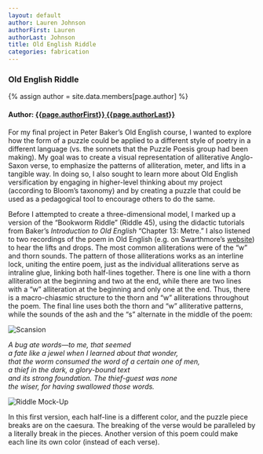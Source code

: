 ```yaml
---
layout: default
author: Lauren Johnson
authorFirst: Lauren
authorLast: Johnson
title: Old English Riddle
categories: fabrication
---
```

### Old English Riddle
<!--{{page.title}} also works-->

{% assign author = site.data.members[page.author] %}

<h4>
Author: <a href="./../../../../people/{{page.authorLast | downcase}}-{{page.authorFirst | downcase}}.html">{{page.authorFirst}} {{page.authorLast}}</a>
</h4>

For my final project in Peter Baker’s Old English course, I wanted to explore how the form of a puzzle could be applied to a different style of poetry in a different language (vs. the sonnets that the Puzzle Poesis group had been making). My goal was to create a visual representation of alliterative Anglo-Saxon verse, to emphasize the patterns of alliteration, meter, and lifts in a tangible way. In doing so, I also sought to learn more about Old English versification by engaging in higher-level thinking about my project (according to Bloom’s taxonomy) and by creating a puzzle that could be used as a pedagogical tool to encourage others to do the same. 

Before I attempted to create a three-dimensional model, I marked up a version of the “Bookworm Riddle” (Riddle 45), using the didactic tutorials from Baker’s _Introduction to Old English_ “Chapter 13: Metre.” I also listened to two recordings of the poem in Old English (e.g. on Swarthmore’s [website](http://www.swarthmore.edu/Humanities/english/oldenglish/45.html#audio)) to hear the lifts and drops. The most common alliterations were of the “w” and thorn sounds. The pattern of those alliterations works as an interline lock, uniting the entire poem, just as the individual alliterations serve as intraline glue, linking both half-lines together. There is one line with a thorn alliteration at the beginning and two at the end, while there are two lines with a “w” alliteration at the beginning and only one at the end. Thus, there is a macro-chiasmic structure to the thorn and “w” alliterations throughout the poem. The final line uses both the thorn and “w” alliterative patterns, while the sounds of the ash and the “s” alternate in the middle of the poem:

![Scansion](../../../../images/OE-scansion.jpg)

*A bug ate words—to me, that seemed*  
*a fate like a jewel  when I learned about that wonder,*  
*that the worm consumed the word of a certain one of men,*  
*a thief in the dark, a glory-bound text*  
*and its strong foundation. The thief-guest was none*  
*the wiser, for having swallowed those words.*

![Riddle Mock-Up](../../../../images/OEpoem-LJohnson.jpg)

In this first version, each half-line is a different color, and the puzzle piece breaks are on the caesura. The breaking of the verse would be paralleled by a literally break in the pieces. Another version of this poem could make each line its own color (instead of each verse). 

<!--Is that really the way to write out the relative link!-->